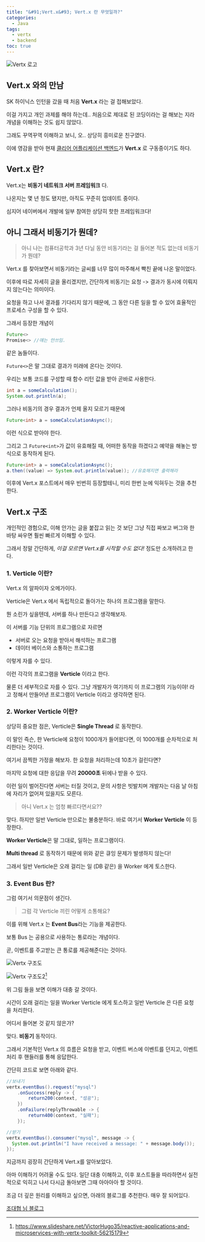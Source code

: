 ```yaml
---
title: "&#91;Vert.x&#93; Vert.x 란 무엇일까?"
categories:
  - Java
tags:
  - vertx
  - backend
toc: true
---
```


![Vertx 로고][1]

## Vert.x 와의 만남
SK 하이닉스 인턴을 갔을 때 처음 **Vert.x** 라는 걸 접해보았다.

이걸 가지고 개인 과제를 해야 하는데.. 처음으로 제대로 된 코딩이라는 걸 해보는 지라 개념을 이해하는 것도 쉽지 않았다.

그래도 꾸역꾸역 이해하고 보니, 오.. 상당히 흥미로운 친구였다.

이에 영감을 받아 현재 [클리어 어플리케이션 백엔드][2]가 **Vert.x** 로 구동중이기도 하다.

## Vert.x 란?

Vert.x는 **비동기 네트워크 서버 프레임워크** 다.

나온지는 몇 년 정도 됐지만, 아직도 꾸준히 업데이트 중이다.

심지어 네이버에서 개발에 일부 참여한 상당히 핫한 프레임워크다!

## 아니 그래서 비동기가 뭔데?

> 아니 나는 컴퓨터공학과 3년 다닐 동안 비동기라는 걸 들어본 적도 없는데 비동기가 뭔데?

Vert.x 를 찾아보면서 비동기라는 글씨를 너무 많이 마주해서 빡친 끝에 나온 말이었다.

이후에 따로 자세히 글을 올리겠지만, 간단하게 비동기는 요청 -> 결과가 동시에 이뤄지지 않는다는 의미이다.

요청을 하고 나서 결과를 기다리지 않기 때문에, 그 동안 다른 일을 할 수 있어 효율적인 프로세스 구성을 할 수 있다.

그래서 등장한 개념이
```java
Future<>
Promise<> //얘는 안쓰임.
```
같은 놈들이다.

`Future<>`은 말 그대로 결과가 미래에 온다는 것이다. 

우리는 보통 코드를 구성할 때 함수 리턴 값을 받아 곧바로 사용한다.
```java
int a = someCalculation();
System.out.println(a);
```
그러나 비동기의 경우 결과가 언제 올지 모르기 때문에
```java
Future<int> a = someCalculationAsync();
```
이런 식으로 받아야 한다.

그리고 그 `Future<int>`가 값이 유효해질 때, 어떠한 동작을 하겠다고 예약을 해놓는 방식으로 동작하게 된다.

```java
Future<int> a = someCalculationAsync();
a.then((value) => System.out.println(value)); //유효해지면 출력해라
```
이후에 Vert.x 포스트에서 매우 빈번히 등장할테니, 미리 한번 눈에 익혀두는 것을 추천한다.

## Vert.x 구조

개인적인 경험으로, 이해 안가는 글을 붙잡고 읽는 것 보단 그냥 직접 짜보고 버그와 한바탕 싸우면 훨씬 빠르게 이해할 수 있다.

그래서 정말 간단하게, *이걸 모르면 Vert.x를 시작할 수도 없다!* 정도만 소개하려고 한다. 

### 1. Verticle 이란?

Vert.x 의 알파이자 오메가이다.

Verticle은 Vert.x 에서 독립적으로 돌아가는 하나의 프로그램을 말한다.

뭔 소린가 싶을텐데, 서버를 하나 만든다고 생각해보자.

이 서버를 기능 단위의 프로그램으로 자르면 
- 서버로 오는 요청을 받아서 해석하는 프로그램
- 데이터 베이스와 소통하는 프로그램

이렇게 자를 수 있다.

이런 각각의 프로그램을 **Verticle** 이라고 한다. 

물론 더 세부적으로 자를 수 있다. 그냥 개발자가 여기까지 이 프로그램의 기능이야! 라고 정해서 만들어낸 프로그램이 Verticle 이라고 생각하면 된다.

### 2. Worker Verticle 이란?

상당히 중요한 점은, Verticle은 **Single Thread** 로 동작한다.

이 말인 즉슨, 한 Verticle에 요청이 1000개가 들어왔다면, 이 1000개를 순차적으로 처리한다는 것이다.

여기서 끔찍한 가정을 해보자. 한 요청을 처리하는데 10초가 걸린다면?

마지막 요청에 대한 응답을 무려 **20000초** 뒤에나 받을 수 있다.

이런 일이 벌어진다면 서버는 터질 것이고, 문의 사항은 빗발치며 개발자는 다음 날 아침에 자리가 없어져 있을지도 모른다.

> 아니 Vert.x 는 엄청 빠르다면서요??

맞다. 하지만 일반 Verticle 만으로는 불충분하다. 바로 여기서 **Worker Verticle** 이 등장한다.

**Worker Verticle**은 말 그대로, 일하는 프로그램이다. 

**Multi thread** 로 동작하기 때문에 위와 같은 큐잉 문제가 발생하지 않는다!

그래서 일반 Verticle은 오래 걸리는 일 (DB 같은) 을 Worker 에게 토스한다.

### 3. Event Bus 란?

그럼 여기서 의문점이 생긴다.

> 그럼 각 Verticle 끼린 어떻게 소통해요?

이를 위해 Vert.x 는 **Event Bus**라는 기능을 제공한다.

보통 Bus 는 공용으로 사용하는 통로라는 개념이다.

곧, 이벤트를 주고받는 큰 통로를 제공해준다는 것이다.

![Vertx 구조도][3]

![Vertx 구조도2][4][^1]

위 그림 들을 보면 이해가 대충 갈 것이다.

시간이 오래 걸리는 일을 Worker Verticle 에게 토스하고 일반 Verticle 은 다른 요청을 처리한다.

어디서 들어본 것 같지 않은가?

맞다. **비동기** 동작이다.

그래서 기본적인 Vert.x 의 흐름은 요청을 받고, 이벤트 버스에 이벤트를 던지고, 이벤트 처리 후 핸들러를 통해 응답한다.

간단히 코드로 보면 아래와 같다.

```java
//보내기
vertx.eventBus().request("mysql")
    .onSuccess(reply -> {
        return200(context, "성공");
    })
    .onFailure(replyThrowable -> {
        return400(context, "실패");
    });

//받기
vertx.eventBus().consumer("mysql", message -> {
  System.out.println("I have received a message: " + message.body());
});
```

지금까지 굉장히 간단하게 Vert.x를 알아보았다.

아마 이해하기 어려울 수도 있다. 일단 대충 이해하고, 이후 포스트들을 따라하면서 실전적으로 익히고 나서 다시금 돌아보면 그때 아아아아 할 것이다.

조금 더 깊은 원리를 이해하고 싶으면, 아래의 블로그를 추천한다. 매우 잘 되어있다.

[조대협 님 블로그][5]

[1]: https://upload.wikimedia.org/wikipedia/commons/thumb/c/c4/Vert.x_Logo.svg/1200px-Vert.x_Logo.svg.png
[2]: https://github.com/rntlqvnf/ClearApp_BE "clearApp_BE"
[3]: /assets/vertx/verticle_desc.png
[4]: /assets/vertx/vertx_arch.jpg
[5]: https://bcho.tistory.com/860

[^1]: https://www.slideshare.net/VictorHugo35/reactive-applications-and-microservices-with-vertx-toolkit-56215179
